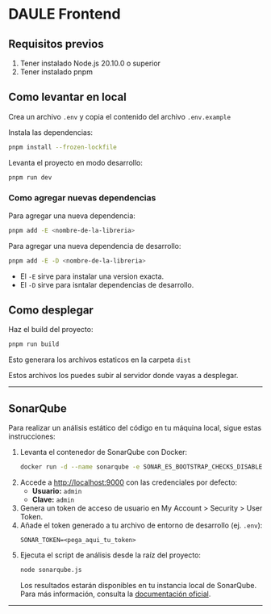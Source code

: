 # DAULE Frontend

## Requisitos previos

1. Tener instalado Node.js 20.10.0 o superior
2. Tener instalado pnpm

## Como levantar en local

Crea un archivo `.env` y copia el contenido del archivo `.env.example`

Instala las dependencias:

```bash
pnpm install --frozen-lockfile
```

Levanta el proyecto en modo desarrollo:

```bash
pnpm run dev
```

### Como agregar nuevas dependencias

Para agregar una nueva dependencia:

```bash
pnpm add -E <nombre-de-la-libreria>
```

Para agregar una nueva dependencia de desarrollo:

```bash
pnpm add -E -D <nombre-de-la-libreria>
```

- El `-E` sirve para instalar una version exacta.
- El `-D` sirve para isntalar dependencias de desarrollo.

## Como desplegar

Haz el build del proyecto:

```bash
pnpm run build
```

Esto generara los archivos estaticos en la carpeta `dist`

Estos archivos los puedes subir al servidor donde vayas a desplegar.

---

## SonarQube

Para realizar un análisis estático del código en tu máquina local, sigue estas instrucciones:

1.  Levanta el contenedor de SonarQube con Docker:
    ```bash
    docker run -d --name sonarqube -e SONAR_ES_BOOTSTRAP_CHECKS_DISABLE=true -p 9000:9000 sonarqube:latest
    ```
2.  Accede a [http://localhost:9000](http://localhost:9000) con las credenciales por defecto:
    - **Usuario:** `admin`
    - **Clave:** `admin`
3.  Genera un token de acceso de usuario en My Account > Security > User Token.
4.  Añade el token generado a tu archivo de entorno de desarrollo (ej. `.env`):
    ```
    SONAR_TOKEN=<pega_aqui_tu_token>
    ```
5.  Ejecuta el script de análisis desde la raíz del proyecto:
    ```bash
    node sonarqube.js
    ```
    Los resultados estarán disponibles en tu instancia local de SonarQube. Para más información, consulta la [documentación oficial](https://docs.sonarsource.com/sonarqube/latest/try-out-sonarqube/).

---

